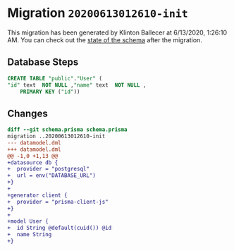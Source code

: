 # Migration `20200613012610-init`

This migration has been generated by Klinton Ballecer at 6/13/2020, 1:26:10 AM.
You can check out the [state of the schema](./schema.prisma) after the migration.

## Database Steps

```sql
CREATE TABLE "public"."User" (
"id" text  NOT NULL ,"name" text  NOT NULL ,
    PRIMARY KEY ("id"))
```

## Changes

```diff
diff --git schema.prisma schema.prisma
migration ..20200613012610-init
--- datamodel.dml
+++ datamodel.dml
@@ -1,0 +1,13 @@
+datasource db {
+  provider = "postgresql"
+  url = env("DATABASE_URL")
+}
+
+generator client {
+  provider = "prisma-client-js"
+}
+
+model User {
+  id String @default(cuid()) @id
+  name String
+}
```


